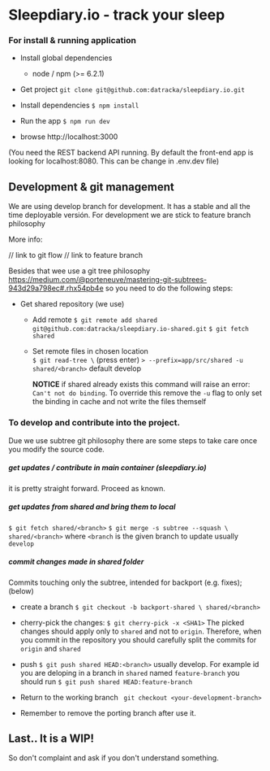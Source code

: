 # Sleepdiary.io - track your sleep
### For install & running application 

* Install global dependencies
    - node /  npm (>= 6.2.1)

* Get project
 `git clone git@github.com:datracka/sleepdiary.io.git`
 
* Install dependencies
 `$ npm install`

* Run the app
 `$ npm run dev`
 
*  browse http://localhost:3000

(You need the REST backend API running. By default the front-end app 
is looking for localhost:8080. This can be change in .env.dev file)
 
## Development & git management

We are using develop branch for development. It has a stable and all the time deployable versión. For development we are stick to feature
branch philosophy 

More info: 

// link to git flow
// link to feature branch

Besides that wee use a git tree philosophy https://medium.com/@porteneuve/mastering-git-subtrees-943d29a798ec#.rhx54pb4e
so you need to do the following steps:

* Get shared repository (we use)

    * Add remote
        `$ git remote add shared git@github.com:datracka/sleepdiary.io-shared.git`
        `$ git fetch shared`

    * Set remote files in chosen location  
        `$ git read-tree \` (press enter)
        `> --prefix=app/src/shared -u shared/<branch>` default develop 
        
        **NOTICE** if shared already exists this command will raise an error: `Can't not do binding`. To override
        this remove the `-u` flag to only set the binding in cache and not write the files themself

### To develop and contribute into the project. 

Due we use subtree git philosophy there are some steps to take care once you modify the source code.

##### get updates / contribute in main container (sleepdiary.io) 

it is pretty straight forward. Proceed as known.

##### get updates from shared and bring them to local 

`$ git fetch shared/<branch>`
`$ git merge -s subtree --squash \ shared/<branch>` where `<branch` is the given branch to update
usually `develop`

##### commit changes made in shared folder 

Commits touching only the subtree, intended for backport (e.g. fixes); (below)

- create a branch `$ git checkout -b backport-shared \ shared/<branch>`

- cherry-pick the changes: `$ git cherry-pick -x <SHA1>`
   The picked changes should apply only to `shared` and not to `origin`. Therefore, when you commit in the repository
   you should carefully split the commits for `origin` and `shared`

- push `$ git push shared HEAD:<branch>` usually develop. 
For example id you are deloping in a branch in `shared` named `feature-branch` you should run
`$ git push shared HEAD:feature-branch`

- Return to the working branch ` git checkout <your-development-branch>`

- Remember to remove the porting branch after use it.


## Last.. It is a WIP!

So don't complaint and ask if you don't understand something.








